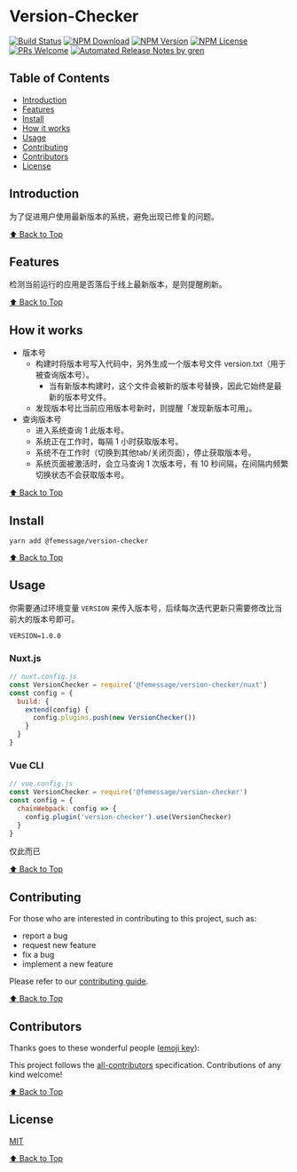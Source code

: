 # Version-Checker

[![Build Status](https://badgen.net/travis/FEMessage/version-checker/master)](https://travis-ci.com/FEMessage/version-checker)
[![NPM Download](https://badgen.net/npm/dm/@femessage/version-checker)](https://www.npmjs.com/package/@femessage/version-checker)
[![NPM Version](https://badge.fury.io/js/%40femessage%2Fversion-checker.svg)](https://www.npmjs.com/package/@femessage/version-checker)
[![NPM License](https://badgen.net/npm/license/@femessage/version-checker)](https://github.com/FEMessage/version-checker/blob/master/LICENSE)
[![PRs Welcome](https://img.shields.io/badge/PRs-welcome-brightgreen.svg)](https://github.com/FEMessage/version-checker/pulls)
[![Automated Release Notes by gren](https://img.shields.io/badge/%F0%9F%A4%96-release%20notes-00B2EE.svg)](https://github-tools.github.io/github-release-notes/)

## Table of Contents

- [Introduction](#introduction)
- [Features](#features)
- [Install](#install)
- [How it works](#how-it-works)
- [Usage](#usage)
- [Contributing](#contributing)
- [Contributors](#contributors)
- [License](#license)

## Introduction

为了促进用户使用最新版本的系统，避免出现已修复的问题。

[⬆ Back to Top](#table-of-contents)

## Features

检测当前运行的应用是否落后于线上最新版本，是则提醒刷新。

[⬆ Back to Top](#table-of-contents)

## How it works

- 版本号
  - 构建时将版本号写入代码中，另外生成一个版本号文件 version.txt（用于被查询版本号）。
    - 当有新版本构建时，这个文件会被新的版本号替换，因此它始终是最新的版本号文件。
  - 发现版本号比当前应用版本号新时，则提醒「发现新版本可用」。
- 查询版本号
  - 进入系统查询 1 此版本号。
  - 系统正在工作时，每隔 1 小时获取版本号。
  - 系统不在工作时（切换到其他tab/关闭页面），停止获取版本号。
  - 系统页面被激活时，会立马查询 1 次版本号，有 10 秒间隔，在间隔内频繁切换状态不会获取版本号。

[⬆ Back to Top](#table-of-contents)

## Install

```console
yarn add @femessage/version-checker
```

[⬆ Back to Top](#table-of-contents)

## Usage

你需要通过环境变量 `VERSION` 来传入版本号，后续每次迭代更新只需要修改比当前大的版本号即可。

```env
VERSION=1.0.0
```

### Nuxt.js

```js
// nuxt.config.js
const VersionChecker = require('@femessage/version-checker/nuxt')
const config = {
  build: {
    extend(config) {
      config.plugins.push(new VersionChecker())
    }
  }
}
```

### Vue CLI

```js
// vue.config.js
const VersionChecker = require('@femessage/version-checker')
const config = {
  chainWebpack: config => {
    config.plugin('version-checker').use(VersionChecker)
  }
}
```

仅此而已

[⬆ Back to Top](#table-of-contents)

## Contributing

For those who are interested in contributing to this project, such as:

- report a bug
- request new feature
- fix a bug
- implement a new feature

Please refer to our [contributing guide](https://github.com/FEMessage/.github/blob/master/CONTRIBUTING.md).

[⬆ Back to Top](#table-of-contents)

## Contributors

Thanks goes to these wonderful people ([emoji key](https://allcontributors.org/docs/en/emoji-key)):

<!-- ALL-CONTRIBUTORS-LIST:START - Do not remove or modify this section -->
<!-- prettier-ignore -->
<!-- ALL-CONTRIBUTORS-LIST:END -->

This project follows the [all-contributors](https://github.com/all-contributors/all-contributors) specification. Contributions of any kind welcome!

[⬆ Back to Top](#table-of-contents)

## License

[MIT](./LICENSE)

[⬆ Back to Top](#table-of-contents)
